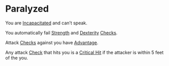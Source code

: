 # Paralyzed

You are [Incapacitated](Incapacitated.md) and can’t speak.

You automatically fail [Strength](../Player%20Character%20Components/Chosen%20Statistics/Strength.md) and [Dexterity](../Player%20Character%20Components/Chosen%20Statistics/Dexterity.md) [Checks](../Game%20Structure/Check.md).

Attack [Checks](../Game%20Structure/Check.md) against you have [Advantage](../Dice%20Rolls/Advantage.md).

Any attack [Check](../Game%20Structure/Check.md) that hits you is a [Critical Hit](../Dice%20Rolls/Critical%20Hit.md) if the attacker is within 5 feet of the you.